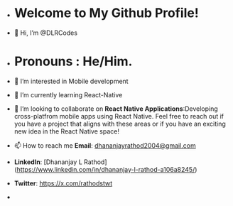 - # Welcome to My Github Profile!
- 👋 Hi, I’m @DLRCodes
- # Pronouns : He/Him.
- 👀 I’m interested in Mobile development
- 🌱 I’m currently learning React-Native
- 💞️ I’m looking to collaborate on **React Native Applications**:Developing cross-platfrom mobile apps using React Native. Feel free to reach out if you have a project that aligns with these areas or if you have an exciting new idea in the React Native space!
- 📫 How to reach me **Email**: dhananjayrathod2004@gmail.com
- **LinkedIn**: [Dhananjay L Rathod] (https://www.linkedin.com/in/dhananjay-l-rathod-a106a8245/)
- **Twitter**: https://x.com/rathodstwt

-                    


<!---
DLRCodes/DLRCodes is a ✨ special ✨ repository because its `README.md` (this file) appears on your GitHub profile.
You can click the Preview link to take a look at your changes.
--->
